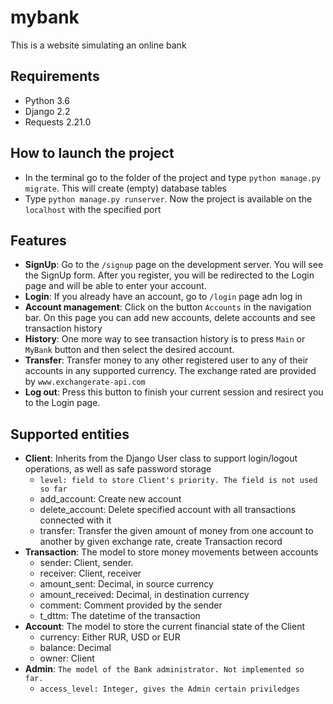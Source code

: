 # mybank
This is a website simulating an online bank
## Requirements
* Python 3.6
* Django 2.2
* Requests 2.21.0
## How to launch the project
* In the terminal go to the folder of the project and type ```python manage.py migrate```.
This will create (empty) database tables
* Type ```python manage.py runserver```. Now the project is available on the ```localhost``` with the specified port
## Features
* **SignUp**: Go to the ```/signup``` page on the development server. You will see the SignUp form. After you register, you will be redirected to the Login page and will be able to enter your account.
* **Login**: If you already have an account, go to ```/login``` page adn log in
* **Account management**: Click on the button ```Accounts``` in the navigation bar. On this page you can add new accounts, delete accounts and see transaction history
* **History**: One more way to see transaction history is to press ```Main``` or ```MyBank``` button and then select the desired account.
* **Transfer**: Transfer money to any other registered user to any of their accounts in any supported currency. The exchange rated are provided by ```www.exchangerate-api.com```
* **Log out**: Press this button to finish your current session and resirect you to the Login page.

## Supported entities
* **Client**: Inherits from the Django User class to support login/logout operations, as well as safe password storage
  + ```level: field to store Client's priority. The field is not used so far```
  + add_account: Create new account
  + delete_account: Delete specified account with all transactions connected with it
  + transfer: Transfer the given amount of money from one account to another by given exchange rate, create Transaction record
* **Transaction**: The model to store money movements between accounts
  + sender: Client, sender.
  + receiver: Client, receiver
  + amount_sent: Decimal, in source currency
  + amount_received: Decimal, in destination currency
  + comment: Comment provided by the sender
  + t_dttm: The datetime of the transaction
* **Account**: The model to store the current financial state of the Client
  + currency: Either RUR, USD or EUR
  + balance: Decimal
  + owner: Client
* **Admin**: ```The model of the Bank administrator. Not implemented so far.```
  + ```access_level: Integer, gives the Admin certain priviledges```
